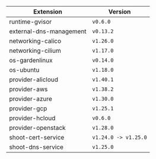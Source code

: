 | Extension      |  Version | 
| ----------- | ----------- |
|runtime-gvisor|```v0.6.0```|
|external-dns-management|```v0.13.2```|
|networking-calico|```v1.26.0```|
|networking-cilium|```v1.17.0```|
|os-gardenlinux|```v0.14.0```|
|os-ubuntu|```v1.18.0```|
|provider-alicloud|```v1.40.1```|
|provider-aws|```v1.38.2```|
|provider-azure|```v1.30.0```|
|provider-gcp|```v1.25.1```|
|provider-hcloud|```v0.6.0```|
|provider-openstack|```v1.28.0```|
|shoot-cert-service|```v1.24.0 -> v1.25.0```|
|shoot-dns-service|```v1.25.0```|
